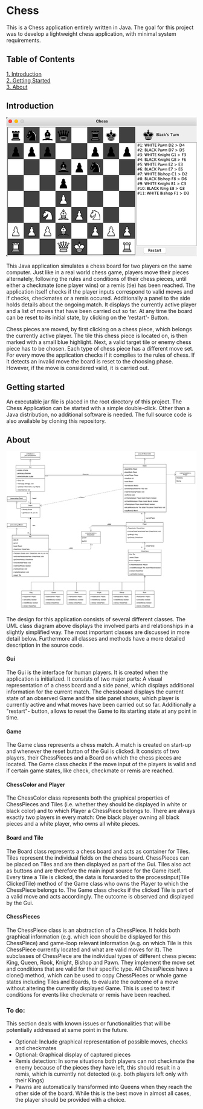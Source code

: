# Chess

This is a Chess application entirely written in Java. The goal for this project was to develop a lightweight chess application, with minimal system requirements.

## Table of Contents

[1. Introduction](#introduction)  
[2. Getting Started](#gettingStarted)  
[3. About](#about)

<a name="introduction"/></a>
## Introduction

![Screenshot of the in game view](https://github.com/JannisGz/Chess/blob/master/doc/inGameScreenshot.png?raw=true)


This Java application simulates a chess board for two players on the same computer. Just like in a real world chess game, players move their pieces alternately, following the rules and conditions of their chess pieces, until either a checkmate (one player wins) or a remis (tie) has been reached. The application itself checks if the player inputs correspond to valid moves and if checks, checkmates or a remis occured. Additionally a panel to the side holds details about the ongoing match. It displays the currently active player and a list of moves that have been carried out so far. At any time the board can be reset to its initial state, by clicking on the 'restart'- Button.

Chess pieces are moved, by first clicking on a chess piece, which belongs the currently active player. The tile this chess piece is located on, is then marked with a small blue highlight. Next, a valid target tile or enemy chess piece has to be chosen. Each type of chess piece has a different move set. For every move the application checks if it complies to the rules of chess. If it detects an invalid move the board is reset to the choosing phase. However, if the move is considered valid, it is carried out.

<a name="gettingStarted"/></a>
## Getting started

An executable jar file is placed in the root directory of this project. The Chess Application can be started with a simple double-click. Other than a Java distribution, no additional software is needed. The full source code is also available by cloning this repository.

<a name="about"/></a>
## About

![Simplified UML class diagram of the application](https://github.com/JannisGz/Chess/blob/master/doc/ClassDiagram.png?raw=true)

The design for this application consists of several different classes. The UML class diagram above displays the involved parts and relationships in a slightly simplified way. The most important classes are discussed in more detail below. Furthermore all classes and methods have a more detailed description in the source code.

#### Gui

The Gui is the interface for human players. It is created when the application is initialized. It consists of two major parts: A visual representation of a chess board and a side panel, which displays additional information for the current match. The chessboard displays the current state of an observed Game and the side panel shows, which player is currently active and what moves have been carried out so far. Additionally a "restart"- button, allows to reset the Game to its starting state at any point in time.

#### Game

The Game class represents a chess match. A match is created on start-up and whenever the reset button of the Gui is clicked. It consists of two players, their ChessPieces and a Board on which the chess pieces are located. The Game class checks if the move input of the players is valid and if certain game states, like check, checkmate or remis are reached.

#### ChessColor and Player

The ChessColor class represents both the graphical properties of ChessPieces and Tiles (i.e. whether they should be displayed in white or black color) and to which Player a ChessPiece belongs to. There are always exactly two players in every match: One black player owning all black pieces and a white player, who owns all white pieces.

#### Board and Tile

The Board class represents a chess board and acts as container for Tiles. Tiles represent the individual fields on the chess board. ChessPieces can be placed on Tiles and are then displayed as part of the Gui. Tiles also act as buttons and are therefore the main input source for the Game itself. Every time a Tile is clicked, the data is forwarded to the processInput(Tile ClickedTile) method of the Game class who owns the Player to which the ChessPiece belongs to. The Game class checks if the clicked Tile is part of a valid move and acts accordingly. The outcome is observed and displayed by the Gui.

#### ChessPieces

The ChessPiece class is an abstraction of a ChessPiece. It holds both graphical information (e.g. which icon should be displayed for this ChessPiece) and game-loop relevant information (e.g. on which Tile is this ChessPiece currently located and what are valid moves for it). The subclasses of ChessPiece are the individual types of different chess pieces: King, Queen, Rook, Knight, Bishop and Pawn. They implement the move set and conditions that are valid for their specific type. All ChessPieces have a clone() method, which can be used to copy ChessPieces or whole game states including Tiles and Boards, to evaluate the outcome of a move without altering the currently displayed Game. This is used to test if conditions for events like checkmate or remis have been reached.





<a name="todo"/></a>
### To do:

This section deals with known issues or functionalities that will be potentially addressed at same point in the future.

- Optional: Include graphical representation of possible moves, checks and checkmates
- Optional: Graphical display of captured pieces
- Remis detection: In some situations both players can not checkmate the enemy because of the pieces they have left, this should result in a remis, which is currently not detected (e.g. both players left only with their Kings)
- Pawns are automatically transformed into Queens when they reach the other side of the board. While this is the best move in almost all cases, the player should be provided with a choice.
